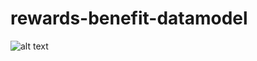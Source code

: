 # rewards-benefit-datamodel
![alt text](https://github.com/mahesh-dilhan/rewards-benefit-datamodel/blob/main/reward-benefits-loyalty-functional-model-v6.png
)
